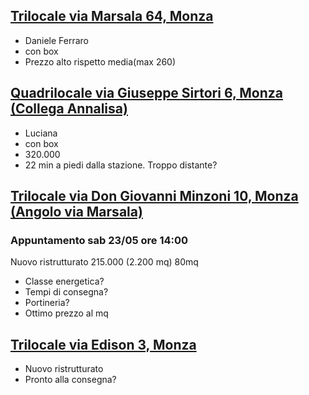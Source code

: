 ## [Trilocale via Marsala 64, Monza](https://dev-customerportal-ef.pirelli.digital/mobile/success.html)

* Daniele Ferraro
* con box
* Prezzo alto rispetto media(max 260)

## [Quadrilocale via Giuseppe Sirtori 6, Monza (Collega Annalisa)](https://www.immobiliare.it/annunci/78383293)

* Luciana
* con box
* 320.000
* 22 min a piedi dalla stazione. Troppo distante?

## [Trilocale via Don Giovanni Minzoni 10, Monza (Angolo via Marsala)](https://www.immobiliare.it/annunci/78881531/)
### Appuntamento sab 23/05 ore 14:00
Nuovo ristrutturato 215.000 (2.200 mq) 80mq

* Classe energetica?
* Tempi di consegna?
* Portineria?
* Ottimo prezzo al mq


## [Trilocale via Edison 3, Monza](https://www.immobiliare.it/annunci/79370533/)
* Nuovo ristrutturato
* Pronto alla consegna?
